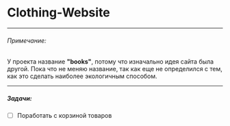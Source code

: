 # Clothing-Website

---
###### Примечание:
У проекта название **"books"**, потому что изначально идея сайта была другой. Пока что не меняю название, так как еще не определился с тем, как это сделать наиболее экологичным способом.

---
##### Задачи:
- [ ] Поработать с корзиной товаров

